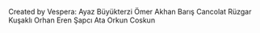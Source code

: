 Created by Vespera:
Ayaz Büyükterzi
Ömer Akhan
Barış Cancolat
Rüzgar Kuşaklı
Orhan Eren Şapcı
Ata Orkun Coskun
